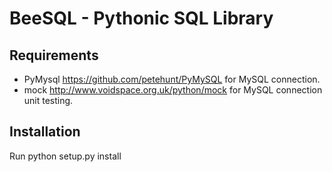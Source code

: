 # BeeSQL - Pythonic SQL Library #

## Requirements ##
+ PyMysql <https://github.com/petehunt/PyMySQL> for MySQL connection.
+ mock <http://www.voidspace.org.uk/python/mock> for MySQL connection unit testing.

## Installation ##
Run python setup.py install
